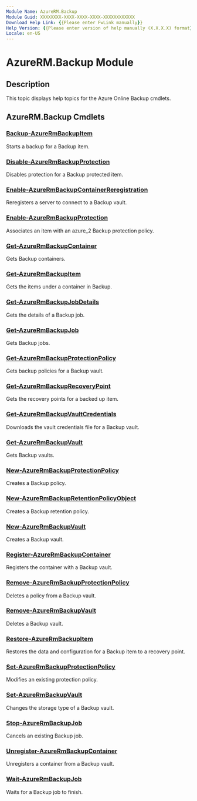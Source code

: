 ```yaml
---
Module Name: AzureRM.Backup
Module Guid: XXXXXXXX-XXXX-XXXX-XXXX-XXXXXXXXXXXX
Download Help Link: {{Please enter FwLink manually}}
Help Version: {{Please enter version of help manually (X.X.X.X) format}}
Locale: en-US
---
```


# AzureRM.Backup Module
## Description
This topic displays help topics for the Azure Online Backup cmdlets. 

## AzureRM.Backup Cmdlets
### [Backup-AzureRmBackupItem](.\Backup-AzureRmBackupItem.md)
Starts a backup for a Backup item.


### [Disable-AzureRmBackupProtection](.\Disable-AzureRmBackupProtection.md)
Disables protection for a Backup protected item.


### [Enable-AzureRmBackupContainerReregistration](.\Enable-AzureRmBackupContainerReregistration.md)
Reregisters a server to connect to a Backup vault.


### [Enable-AzureRmBackupProtection](.\Enable-AzureRmBackupProtection.md)
Associates an item with an azure_2 Backup protection policy.


### [Get-AzureRmBackupContainer](.\Get-AzureRmBackupContainer.md)
Gets Backup containers.


### [Get-AzureRmBackupItem](.\Get-AzureRmBackupItem.md)
Gets the items under a container in Backup.


### [Get-AzureRmBackupJobDetails](.\Get-AzureRmBackupJobDetails.md)
Gets the details of a Backup job.


### [Get-AzureRmBackupJob](.\Get-AzureRmBackupJob.md)
Gets Backup jobs.


### [Get-AzureRmBackupProtectionPolicy](.\Get-AzureRmBackupProtectionPolicy.md)
Gets backup policies for a Backup vault.


### [Get-AzureRmBackupRecoveryPoint](.\Get-AzureRmBackupRecoveryPoint.md)
Gets the recovery points for a backed up item.


### [Get-AzureRmBackupVaultCredentials](.\Get-AzureRmBackupVaultCredentials.md)
Downloads the vault credentials file for a Backup vault.


### [Get-AzureRmBackupVault](.\Get-AzureRmBackupVault.md)
Gets Backup vaults.


### [New-AzureRmBackupProtectionPolicy](.\New-AzureRmBackupProtectionPolicy.md)
Creates a Backup policy.


### [New-AzureRmBackupRetentionPolicyObject](.\New-AzureRmBackupRetentionPolicyObject.md)
Creates a Backup retention policy.


### [New-AzureRmBackupVault](.\New-AzureRmBackupVault.md)
Creates a Backup vault.


### [Register-AzureRmBackupContainer](.\Register-AzureRmBackupContainer.md)
Registers the container with a Backup vault.


### [Remove-AzureRmBackupProtectionPolicy](.\Remove-AzureRmBackupProtectionPolicy.md)
Deletes a policy from a Backup vault.


### [Remove-AzureRmBackupVault](.\Remove-AzureRmBackupVault.md)
Deletes a Backup vault.


### [Restore-AzureRmBackupItem](.\Restore-AzureRmBackupItem.md)
Restores the data and configuration for a Backup item to a recovery point.


### [Set-AzureRmBackupProtectionPolicy](.\Set-AzureRmBackupProtectionPolicy.md)
Modifies an existing protection policy.


### [Set-AzureRmBackupVault](.\Set-AzureRmBackupVault.md)
Changes the storage type of a Backup vault.


### [Stop-AzureRmBackupJob](.\Stop-AzureRmBackupJob.md)
Cancels an existing Backup job.


### [Unregister-AzureRmBackupContainer](.\Unregister-AzureRmBackupContainer.md)
Unregisters a container from a Backup vault.


### [Wait-AzureRmBackupJob](.\Wait-AzureRmBackupJob.md)
Waits for a Backup job to finish.



